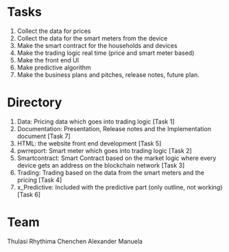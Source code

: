 # Tasks

1. Collect the data for prices 
2. Collect the data for the smart meters from the device
3. Make the smart contract for the households and devices 
4. Make the trading logic real time (price and smart meter based) 
5. Make the front end UI
6. Make predictive algorithm
7. Make the business plans and pitches, release notes, future plan. 

# Directory
1. Data: Pricing data which goes into trading logic [Task 1]
2. Documentation: Presentation, Release notes and the Implementation document [Task 7]
3. HTML: the website front end development [Task 5]
4. pwrreport: Smart meter which goes into trading logic [Task 2]
5. Smartcontract: Smart Contract based on the market logic where every device gets an address on the blockchain network [Task 3]
6. Trading: Trading based on the data from the smart meters and the pricing  [Task 4]
7. x_Predictive: Included with the predictive part (only outline, not working) [Task 6]

# Team
Thulasi
Rhythima
Chenchen
Alexander
Manuela
